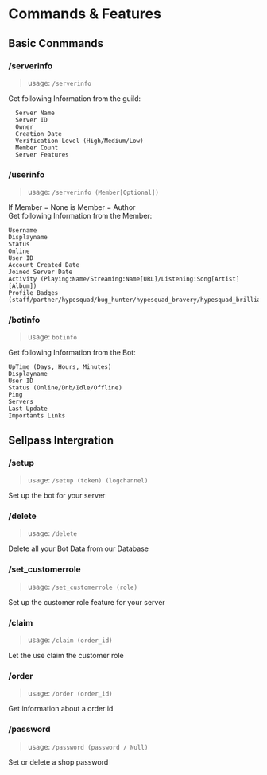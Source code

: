 # Commands & Features

## Basic Conmmands

### /serverinfo

> usage: `/serverinfo` 

Get following Information from the guild:
```
  Server Name
  Server ID
  Owner
  Creation Date
  Verification Level (High/Medium/Low)
  Member Count
  Server Features
  ```

### /userinfo

> usage: `/serverinfo (Member[Optional])` 

If Member = None is Member = Author  
Get following Information from the Member:
```
Username
Displayname
Status
Online
User ID
Account Created Date
Joined Server Date
Activity (Playing:Name/Streaming:Name[URL]/Listening:Song[Artist][Album])
Profile Badges (staff/partner/hypesquad/bug_hunter/hypesquad_bravery/hypesquad_brilliance/hypesquad_balance/early_supporter/system/bug_hunter_level_2/verified_bot/verified_bot_developer/early_verified_bot_developer/moderator_programs_alumni/discord_certified_moderator/http_interactions_bot/spammer/active_developer/bot)
  ```

### /botinfo

> usage: `botinfo` 

Get following Information from the Bot:
```
UpTime (Days, Hours, Minutes)
Displayname
User ID
Status (Online/Dnb/Idle/Offline)
Ping
Servers
Last Update
Importants Links
  ```
## Sellpass Intergration

### /setup

> usage: `/setup (token) (logchannel)` 

Set up the bot for your server

### /delete

> usage: `/delete` 

Delete all your Bot Data from our Database

### /set_customerrole

> usage: `/set_customerrole (role)` 

Set up the customer role feature for your server

### /claim

> usage: `/claim (order_id)` 

Let the use claim the customer role

### /order

> usage: `/order (order_id)` 

Get information about a order id

### /password

> usage: `/password (password / Null)` 

Set or delete a shop password
